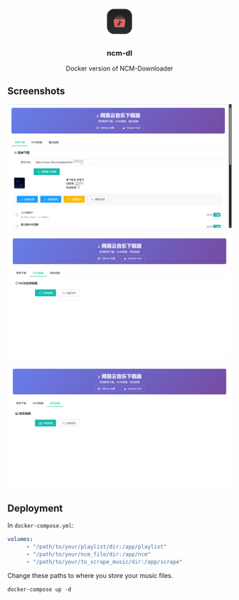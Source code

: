 <div align="center">
<img src="./music.ico" style="text-align: center; height: 70px">

<h3>ncm-dl</h3>

Docker version of NCM-Downloader
</div>

## Screenshots

![](./Screenshots/Screenshot01.png)

![](./Screenshots/Screenshot02.png)

![](./Screenshots/Screenshot03.png)

## Deployment
In `docker-compose.yml`:
```yaml
volumes:
      - "/path/to/your/playlist/dir:/app/playlist"
      - "/path/to/your/ncm_file/dir:/app/ncm"
      - "/path/to/your/to_scrape_music/dir:/app/scrape"
```

Change these paths to where you store your music files.

```shell
docker-compose up -d
```